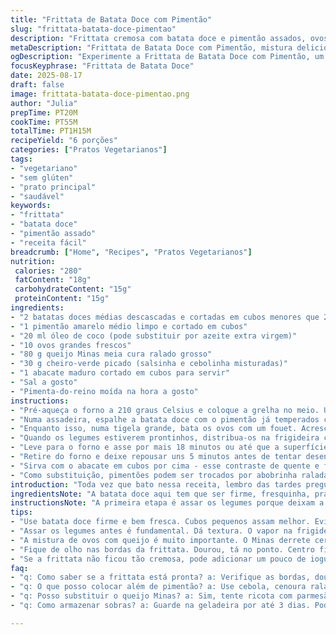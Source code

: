 ```yaml
---
title: "Frittata de Batata Doce com Pimentão"
slug: "frittata-batata-doce-pimentao"
description: "Frittata cremosa com batata doce e pimentão assados, ovos batidos com queijo Minas meia cura e cheiro-verde. Uma mistura de texturas entre o adocicado da batata e o defumado do pimentão assado. Ideal para vegetarianos, sem glúten e sem castanhas, fácil de preparar e adaptar. Tem toques de abacate para frescor e cremosidade na finalização."
metaDescription: "Frittata de Batata Doce com Pimentão, mistura deliciosa e cremosa, ideal para vegetarianos e sem glúten, perfeita para qualquer refeição."
ogDescription: "Experimente a Frittata de Batata Doce com Pimentão, um prato saboroso que combina texturas e aromas, ideal para aproveitar os ingredientes da despensa."
focusKeyphrase: "Frittata de Batata Doce"
date: 2025-08-17
draft: false
image: frittata-batata-doce-pimentao.png
author: "Julia"
prepTime: PT20M
cookTime: PT55M
totalTime: PT1H15M
recipeYield: "6 porções"
categories: ["Pratos Vegetarianos"]
tags:
- "vegetariano"
- "sem glúten"
- "prato principal"
- "saudável"
keywords:
- "frittata"
- "batata doce"
- "pimentão assado"
- "receita fácil"
breadcrumb: ["Home", "Recipes", "Pratos Vegetarianos"]
nutrition: 
 calories: "280"
 fatContent: "18g"
 carbohydrateContent: "15g"
 proteinContent: "15g"
ingredients:
- "2 batatas doces médias descascadas e cortadas em cubos menores que 2 cm"
- "1 pimentão amarelo médio limpo e cortado em cubos"
- "20 ml óleo de coco (pode substituir por azeite extra virgem)"
- "10 ovos grandes frescos"
- "80 g queijo Minas meia cura ralado grosso"
- "30 g cheiro-verde picado (salsinha e cebolinha misturadas)"
- "1 abacate maduro cortado em cubos para servir"
- "Sal a gosto"
- "Pimenta-do-reino moída na hora a gosto"
instructions:
- "Pré-aqueça o forno a 210 graus Celsius e coloque a grelha no meio. Use uma frigideira de ferro fundido ou uma antiaderente de até 26 cm, unte generosamente com manteiga ou manteiga clarificada para resistência ao calor sem queimar."
- "Numa assadeira, espalhe a batata doce com o pimentão já temperados com o óleo de coco, sal e pimenta. Mexa bem pra envolver tudo. O óleo de coco vai dar uma leve crocância diferente do azeite comum, experimente. Leve para assar por 25 minutos mexendo na metade da cocção pra não grudar e para dourar os legumes uniformemente. Eles vão começar a ficar macios com pontas levemente douradas, sinal que chegou a hora de parar."
- "Enquanto isso, numa tigela grande, bata os ovos com um fouet. Acrescente o queijo Minas meia cura ralado, que vai derreter com o calor da frittata mas sem ficar oleoso como queijos maturados fortes. Invista no cheiro-verde picado na hora para dar um aroma fresco e não cozinhar demais."
- "Quando os legumes estiverem prontinhos, distribua-os na frigideira com cuidado para não deixar áreas vazias. Despeje a mistura de ovos sobre os legumes e pressione levemente com uma espátula para que os sabores se misturem. Salpique um pouco mais de pimenta se gostar mais picante. Nada de exagerar no sal aqui, o queijo dá sabor suficiente."
- "Leve para o forno e asse por mais 18 minutos ou até que a superfície esteja firme, levemente dourada nas bordas e o centro consistente - dá pra testar com um palito fino ou cutucar levemente para sentir. Não deixe passar! Frittata ressecada perde a maciez que faz toda a graça."
- "Retire do forno e deixe repousar uns 5 minutos antes de tentar desenformar. Use uma espátula para ajudar a soltar nas bordas. Visualize uma camada macia, um pouco firme, mas ainda cremosa no centro."
- "Sirva com o abacate em cubos por cima - esse contraste de quente e frio, cremosidade e textura mais firme funciona muito bem. Decore com mais cheiro-verde para aquele toque verde vibrante."
- "Como substituição, pimentões podem ser trocados por abobrinha ralada e levemente espremida - rende textura diferente, mas igualmente saborosa. Para quem não tem queijo Minas, ricota fresca reduzida com um pouco de parmesão ralado pode funcionar; só evite queijos muito secos ou muito fedidos que deixam o sabor pesado."
introduction: "Toda vez que bato nessa receita, lembro das tardes preguiçosas na casa da minha avó no interior, onde a cozinha cheirava batata doce assada e cheiro-verde fresco picado. A combinação entre a doçura da batata, o perfume do alho-poró e o suave sabor do queijo Minas transforma qualquer refeição simples em um aconchego. A frittata, embora tradicionalmente italiana, ganha um twist brasileiro com a batata doce e o uso do queijo que temos à mão. Cozinhar assim é se conectar com o que temos na despensa, deixando o improviso fluir e o sabor guiar a mão. Surpreendente notar como um prato com ingredientes tão simples entrega tanta textura e aroma enquanto assa. O segredo está no cuidado de assar os legumes primeiro, trabalho que vale cada minuto, deixando a textura perfeita e acentuando o sabor naturalmente adocicado. Misturar com ovos e queijo é só coroar. Finalizar com abacate traz um frescor que equilibra, criando uma harmonia rara. Não tem segredo, só tempo e observação."
ingredientsNote: "A batata doce aqui tem que ser firme, fresquinha, pra não virar uma papa quando assada. Cubos maiores demoram a cozinhar, mas os pequenos passam do ponto rápido e drenam textura. Pimentão vermelho pode ser substituído por amarelo ou até mesmo cenoura ralada para variar o sabor - só cuide para ajustar o tempo pois cenoura demora mais no forno. Use óleo de coco para dar um toque levemente adocicado e textura crocante - azeite funciona, mas muda o perfil. Queijo Minas meia cura é a estrela da textura. Se não tiver, use queijo fresco cremoso com parmesão ralado para garantir sabor sem perder a leveza. Cheiro-verde fresco é essencial; não use seco. Abacate por cima pode ser trocado por creme azedo ou até iogurte natural. E nunca economize sal na hora de temperar os legumes pro forno; é ali que começam os sabores. Temperatura do forno alta e tempo de cocção só de referência; observe cor, cheiro e textura. Com prática, você identifica exatamente o ponto. E nada de pressa - esse é prato que pede calma."
instructionsNote: "A primeira etapa é assar os legumes porque deixam a frittata muito mais complexa. O vapor do excesso de água dos legumes cozinhando direto na frigideira dá textura borrachuda. A assadeira tem que ser antiaderente ou forrada para facilitar na hora de mexer. Misturar os ovos com o queijo ralado garante liga e umidade; queijo cremoso aconselho escorrer antes para evitar que o fundo fique água. A escolha da frigideira é crucial: use uma que vá ao forno e tem boa distribuição de calor, como ferro fundido - se não, a frittata pode cozinhar demais por baixo e continuar crua no centro. Após colocar os ovos, mexa nada, só distribua, isso evita que fique quebradiça. Retirar a frittata e deixá-la descansar evita que quebre na hora de cortar. A textura certa é indicativo visual: bordas começando a dourar, centro firme porém não seco. Finalize com o abacate gelado que contrasta com a massa quente - isso eleva a simplicidade do prato ao sabor maduro. Se quiser, um toque de pimenta-do-reino moída na hora pronta antes de servir, vai bem, sem precisar de pimenta em pó com capacidade de apagar os sabores."
tips:
- "Use batata doce firme e bem fresca. Cubos pequenos assam melhor. Evite os grandes que ficam duros. O pimentão pode ser amarelo, mistura cores. Se não tiver pimentão, use abobrinha ralada. Mas esprema bem a água antes."
- "Assar os legumes antes é fundamental. Dá textura. O vapor na frigideira cria uma frittata borrachuda. Mas se assar, ganha complexidade e crocância. Pode ser uma frigideira antiaderente, mas se tiver ferro fundido, melhor. Aquece por igual."
- "A mistura de ovos com queijo é muito importante. O Minas derrete certo, sustenta a textura. Se não tiver, tente ricota, não tão seca. Mas evite queijos muito fortes, pode pesar o sabor. O toque do abacate no final equilibra o prato."
- "Fique de olho nas bordas da frittata. Dourou, tá no ponto. Centro firme mas não seco. Se deixar muito tempo, resseca. Tem que desenformar com cuidado, a espátula ajuda. Espera uns minutos antes de cortar."
- "Se a frittata não ficou tão cremosa, pode adicionar um pouco de iogurte em cima ao servir. Mistura bem com os sabores. Uma pitada de pimenta-do-reino fresca também ajuda a realçar. Isso é importante, mas sem exagerar."
faq:
- "q: Como saber se a frittata está pronta? a: Verifique as bordas, dourou, fica firme. Centro um pouco mole, mas não escorrendo. Espete com palito para testar."
- "q: O que posso colocar além de pimentão? a: Use cebola, cenoura ralada. Mas cenoura pode demorar mais no forno. Abobrinha é ótima, tira o excesso de água."
- "q: Posso substituir o queijo Minas? a: Sim, tente ricota com parmesão. Mas não use queijos muito secos, ou o gosto fica intenso demais. Importante manter a leveza."
- "q: Como armazenar sobras? a: Guarde na geladeira por até 3 dias. Pode esquentar no micro-ondas, mas fica um pouco seco. Melhor em forno, resgata a textura."

---
```

